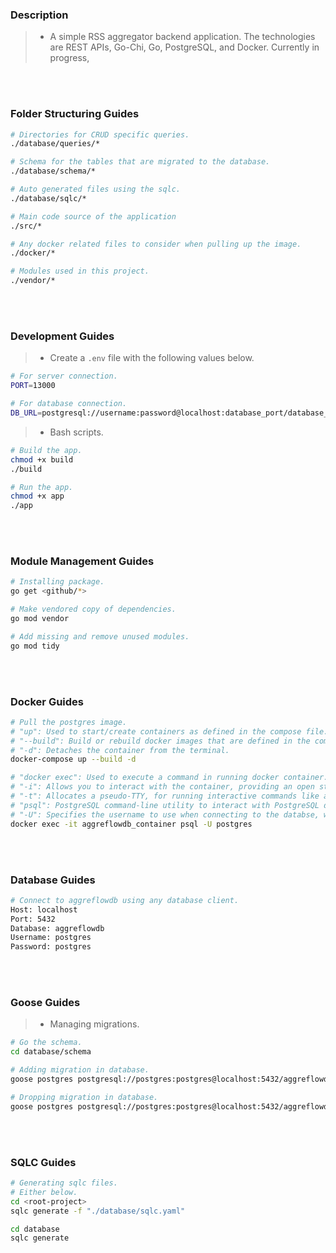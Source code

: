 ### Description
> - A simple RSS aggregator backend application. The technologies are
    REST APIs, Go-Chi, Go, PostgreSQL, and Docker. Currently in progress,

<br />
<br />


### Folder Structuring Guides
```bash
# Directories for CRUD specific queries.
./database/queries/*

# Schema for the tables that are migrated to the database.
./database/schema/*

# Auto generated files using the sqlc.
./database/sqlc/*

# Main code source of the application
./src/*

# Any docker related files to consider when pulling up the image.
./docker/*

# Modules used in this project.
./vendor/*
```

<br />
<br />



### Development Guides
> - Create a `.env` file with the following values below.
```bash
# For server connection.
PORT=13000

# For database connection.
DB_URL=postgresql://username:password@localhost:database_port/database_name?sslmode=disable
```

> - Bash scripts.
```bash
# Build the app.
chmod +x build
./build

# Run the app.
chmod +x app
./app
```

<br />
<br />



### Module Management Guides
```bash
# Installing package.
go get <github/*>

# Make vendored copy of dependencies.
go mod vendor

# Add missing and remove unused modules.
go mod tidy
```

<br />
<br />



### Docker Guides
```bash
# Pull the postgres image.
# "up": Used to start/create containers as defined in the compose file.
# "--build": Build or rebuild docker images that are defined in the compose file.
# "-d": Detaches the container from the terminal.
docker-compose up --build -d

# "docker exec": Used to execute a command in running docker container.
# "-i": Allows you to interact with the container, providing an open standard input (stdin).
# "-t": Allocates a pseudo-TTY, for running interactive commands like a PostgreSQL REPL.
# "psql": PostgreSQL command-line utility to interact with PostgreSQL database.
# "-U": Specifies the username to use when connecting to the databse, which is postgres.
docker exec -it aggreflowdb_container psql -U postgres
```

<br />
<br />



### Database Guides
```bash
# Connect to aggreflowdb using any database client.
Host: localhost
Port: 5432
Database: aggreflowdb
Username: postgres
Password: postgres
```

<br />
<br />



### Goose Guides
> - Managing migrations.

```bash
# Go the schema.
cd database/schema

# Adding migration in database.
goose postgres postgresql://postgres:postgres@localhost:5432/aggreflowdb up

# Dropping migration in database.
goose postgres postgresql://postgres:postgres@localhost:5432/aggreflowdb down
```

<br />
<br />



### SQLC Guides
```bash
# Generating sqlc files.
# Either below.
cd <root-project>
sqlc generate -f "./database/sqlc.yaml"

cd database
sqlc generate
```

